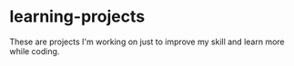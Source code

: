 # learning-projects
These are projects I'm working on just to improve my skill and learn more while coding.  
